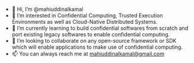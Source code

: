 - 👋 Hi, I’m @mahiuddinalkamal
- 👀 I’m interested in Confidential Computing, Trusted Execution Environments as well as Cloud-Native Distributed Systems.
- 🌱 I’m currently learning to build confidential softwares from scratch and port existing legacy softwares to enable confidential computing.
- 💞️ I’m looking to collaborate on any open-source framework or SDK which will enable applications to make use of confidential computing. 
- 📫 You can always reach me at mahiuddinalkamal@gmail.com

<!---
mahiuddinalkamal/mahiuddinalkamal is a ✨ special ✨ repository because its `README.md` (this file) appears on your GitHub profile.
You can click the Preview link to take a look at your changes.
--->
